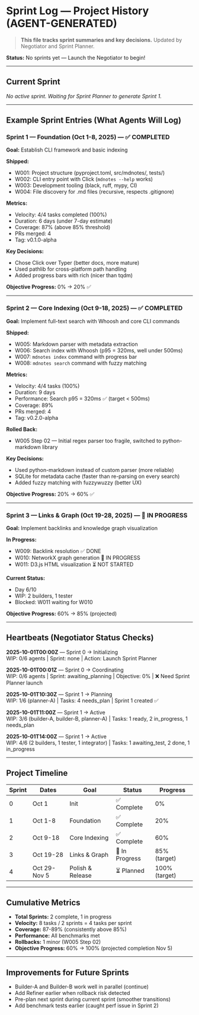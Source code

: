 # Sprint Log — Project History (AGENT-GENERATED)

> **This file tracks sprint summaries and key decisions.** Updated by Negotiator and Sprint Planner.

**Status:** No sprints yet — Launch the Negotiator to begin!

---

## Current Sprint
*No active sprint. Waiting for Sprint Planner to generate Sprint 1.*

---

## Example Sprint Entries (What Agents Will Log)

### Sprint 1 — Foundation (Oct 1-8, 2025) — ✅ COMPLETED
**Goal:** Establish CLI framework and basic indexing

**Shipped:**
- W001: Project structure (pyproject.toml, src/mdnotes/, tests/)
- W002: CLI entry point with Click (`mdnotes --help` works)
- W003: Development tooling (black, ruff, mypy, CI)
- W004: File discovery for .md files (recursive, respects .gitignore)

**Metrics:**
- Velocity: 4/4 tasks completed (100%)
- Duration: 6 days (under 7-day estimate)
- Coverage: 87% (above 85% threshold)
- PRs merged: 4
- Tag: v0.1.0-alpha

**Key Decisions:**
- Chose Click over Typer (better docs, more mature)
- Used pathlib for cross-platform path handling
- Added progress bars with rich (nicer than tqdm)

**Objective Progress:** 0% → 20% ✅

---

### Sprint 2 — Core Indexing (Oct 9-18, 2025) — ✅ COMPLETED
**Goal:** Implement full-text search with Whoosh and core CLI commands

**Shipped:**
- W005: Markdown parser with metadata extraction
- W006: Search index with Whoosh (p95 = 320ms, well under 500ms)
- W007: `mdnotes index` command with progress bar
- W008: `mdnotes search` command with fuzzy matching

**Metrics:**
- Velocity: 4/4 tasks (100%)
- Duration: 9 days
- Performance: Search p95 = 320ms ✅ (target < 500ms)
- Coverage: 89%
- PRs merged: 4
- Tag: v0.2.0-alpha

**Rolled Back:**
- W005 Step 02 — Initial regex parser too fragile, switched to python-markdown library

**Key Decisions:**
- Used python-markdown instead of custom parser (more reliable)
- SQLite for metadata cache (faster than re-parsing on every search)
- Added fuzzy matching with fuzzywuzzy (better UX)

**Objective Progress:** 20% → 60% ✅

---

### Sprint 3 — Links & Graph (Oct 19-28, 2025) — 🚧 IN PROGRESS
**Goal:** Implement backlinks and knowledge graph visualization

**In Progress:**
- W009: Backlink resolution ✅ DONE
- W010: NetworkX graph generation 🚧 IN PROGRESS
- W011: D3.js HTML visualization ⏳ NOT STARTED

**Current Status:**
- Day 6/10
- WIP: 2 builders, 1 tester
- Blocked: W011 waiting for W010

**Objective Progress:** 60% → 85% (projected)

---

## Heartbeats (Negotiator Status Checks)

**2025-10-01T00:00Z** — Sprint 0 → Initializing  
WIP: 0/6 agents | Sprint: none | Action: Launch Sprint Planner

**2025-10-01T00:01Z** — Sprint 0 → Coordinating  
WIP: 0/6 agents | Sprint: awaiting_planning | Objective: 0% | ❌ Need Sprint Planner launch

**2025-10-01T10:30Z** — Sprint 1 → Planning  
WIP: 1/6 (planner-A) | Tasks: 4 needs_plan | Sprint 1 created ✅

**2025-10-01T11:00Z** — Sprint 1 → Active  
WIP: 3/6 (builder-A, builder-B, planner-A) | Tasks: 1 ready, 2 in_progress, 1 needs_plan

**2025-10-01T14:00Z** — Sprint 1 → Active  
WIP: 4/6 (2 builders, 1 tester, 1 integrator) | Tasks: 1 awaiting_test, 2 done, 1 in_progress

---

## Project Timeline

| Sprint | Dates | Goal | Status | Progress |
|--------|-------|------|--------|----------|
| 0 | Oct 1 | Init | ✅ Complete | 0% |
| 1 | Oct 1-8 | Foundation | ✅ Complete | 20% |
| 2 | Oct 9-18 | Core Indexing | ✅ Complete | 60% |
| 3 | Oct 19-28 | Links & Graph | 🚧 In Progress | 85% (target) |
| 4 | Oct 29-Nov 5 | Polish & Release | ⏳ Planned | 100% (target) |

---

## Cumulative Metrics
- **Total Sprints:** 2 complete, 1 in progress
- **Velocity:** 8 tasks / 2 sprints = 4 tasks per sprint
- **Coverage:** 87-89% (consistently above 85%)
- **Performance:** All benchmarks met
- **Rollbacks:** 1 minor (W005 Step 02)
- **Objective Progress:** 60% → 100% (projected completion Nov 5)

---

## Improvements for Future Sprints
- Builder-A and Builder-B work well in parallel (continue)
- Add Refiner earlier when rollback risk detected
- Pre-plan next sprint during current sprint (smoother transitions)
- Add benchmark tests earlier (caught perf issue in Sprint 2)

